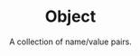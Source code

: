 ---
layout: page
title: Object
subtitle: A collection of name/value pairs.
categories: data types
permalink: /object/
---